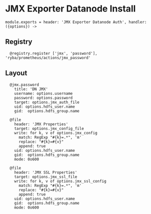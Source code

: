 
# JMX Exporter Datanode Install

    module.exports = header: 'JMX Exporter Datanode Auth', handler: ({options}) ->

## Registry

      @registry.register ['jmx', 'password'], 'ryba/prometheus/actions/jmx_password'

## Layout

      @jmx.password
        title: 'DN JMX'
        username: options.username
        password: options.password
        target: options.jmx_auth_file
        uid: options.hdfs_user.name
        gid:  options.hdfs_group.name

      @file
        header: 'JMX Properties'
        target: options.jmx_config_file
        write: for k, v of options.jmx_config
          match: RegExp "#{k}=.*", 'm'
          replace: "#{k}=#{v}"
          append: true
        uid: options.hdfs_user.name
        gid:  options.hdfs_group.name
        mode: 0o600

      @file
        header: 'JMX SSL Properties'
        target: options.jmx_ssl_file
        write: for k, v of options.jmx_ssl_config
          match: RegExp "#{k}=.*", 'm'
          replace: "#{k}=#{v}"
          append: true
        uid: options.hdfs_user.name
        gid:  options.hdfs_group.name
        mode: 0o600
